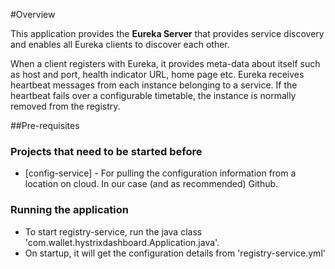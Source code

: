 #Overview

This application provides the **Eureka Server** that provides service discovery and enables all Eureka clients to discover each other.

When a client registers with Eureka, it provides meta-data about itself such as host and port, health indicator URL, home page etc. Eureka receives heartbeat messages from each instance belonging to a service. If the heartbeat fails over a configurable timetable, the instance is normally removed from the registry.

##Pre-requisites

### Projects that need to be started before
* [config-service] - For pulling the configuration information from a location on cloud. In our case (and as recommended) Github.

### Running the application
* To start registry-service, run the java class 'com.wallet.hystrixdashboard.Application.java'. 
* On startup, it will get the configuration details from 'registry-service.yml'  